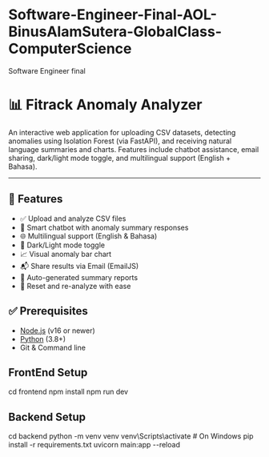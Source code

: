 # Software-Engineer-Final-AOL-BinusAlamSutera-GlobalClass-ComputerScience
Software Engineer final 

# 📊 Fitrack Anomaly Analyzer

An interactive web application for uploading CSV datasets, detecting anomalies using Isolation Forest (via FastAPI), and receiving natural language summaries and charts. Features include chatbot assistance, email sharing, dark/light mode toggle, and multilingual support (English + Bahasa).

---

## 🧩 Features

- ✅ Upload and analyze CSV files
- 💬 Smart chatbot with anomaly summary responses
- 🌐 Multilingual support (English & Bahasa)
- 🌙 Dark/Light mode toggle
- 📈 Visual anomaly bar chart
- 📬 Share results via Email (EmailJS)
- 🧠 Auto-generated summary reports
- 🔁 Reset and re-analyze with ease

## ✅ Prerequisites

- [Node.js](https://nodejs.org/) (v16 or newer)
- [Python](https://www.python.org/) (3.8+)
- Git & Command line

## FrontEnd Setup
cd frontend
npm install
npm run dev

## Backend Setup
cd backend
python -m venv venv
venv\Scripts\activate       # On Windows
pip install -r requirements.txt
uvicorn main:app --reload
